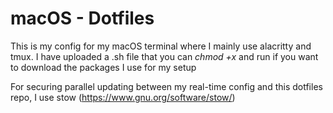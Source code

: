 # macOS - Dotfiles

This is my config for my macOS terminal where I mainly use alacritty and tmux. I have uploaded a .sh file that you can *chmod +x* and run if you want to download the packages I use for my setup 

For securing parallel updating between my real-time config and this dotfiles repo, I use stow (https://www.gnu.org/software/stow/)
